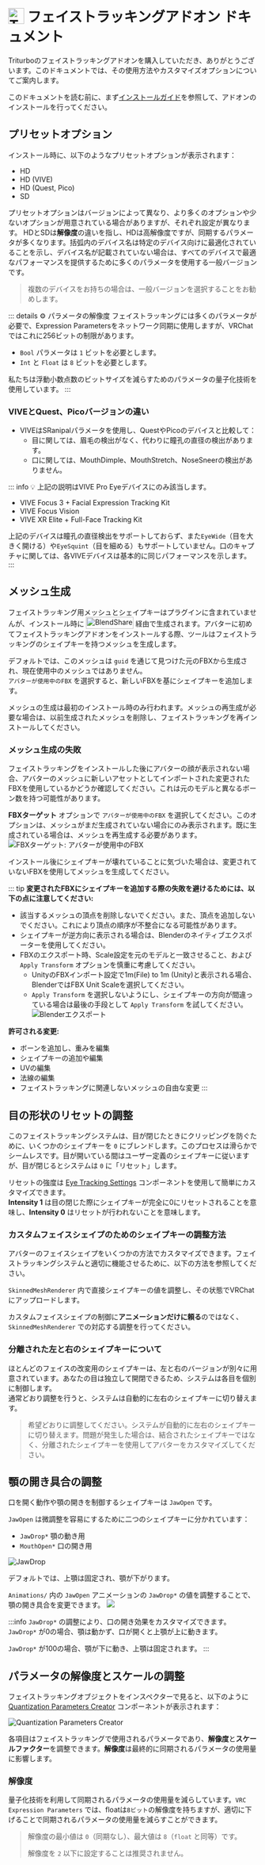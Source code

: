 # <img src="/triturbo_logo.png" alt="Triturbo" style="width: 32px; height: 32px; vertical-align: -4px; display: inline;"/> フェイストラッキングアドオン ドキュメント

Triturboのフェイストラッキングアドオンを購入していただき、ありがとうございます。このドキュメントでは、その使用方法やカスタマイズオプションについてご案内します。

このドキュメントを読む前に、まず[インストールガイド](./installation-guide)を参照して、アドオンのインストールを行ってください。

## プリセットオプション
インストール時に、以下のようなプリセットオプションが表示されます：
- HD
- HD (VIVE)
- HD (Quest, Pico)
- SD

プリセットオプションはバージョンによって異なり、より多くのオプションや少ないオプションが用意されている場合がありますが、それぞれ設定が異なります。
HDとSDは**解像度**の違いを指し、HDは高解像度ですが、同期するパラメータが多くなります。括弧内のデバイス名は特定のデバイス向けに最適化されていることを示し、デバイス名が記載されていない場合は、すべてのデバイスで最適なパフォーマンスを提供するために多くのパラメータを使用する一般バージョンです。
> 複数のデバイスをお持ちの場合は、一般バージョンを選択することをお勧めします。

::: details ⚙ パラメータの解像度
フェイストラッキングには多くのパラメータが必要で、Expression Parametersをネットワーク同期に使用しますが、VRChatではこれに256ビットの制限があります。  
- `Bool` パラメータは `1` ビットを必要とします。  
- `Int` と `Float` は `8` ビットを必要とします。

私たちは浮動小数点数のビットサイズを減らすためのパラメータの量子化技術を使用しています。
:::

### VIVEとQuest、Picoバージョンの違い
- VIVEはSRanipalパラメータを使用し、QuestやPicoのデバイスと比較して：
  - 目に関しては、眉毛の検出がなく、代わりに瞳孔の直径の検出があります。
  - 口に関しては、MouthDimple、MouthStretch、NoseSneerの検出がありません。

::: info 💡 上記の説明はVIVE Pro Eyeデバイスにのみ該当します。
- VIVE Focus 3 + Facial Expression Tracking Kit
- VIVE Focus Vision
- VIVE XR Elite + Full-Face Tracking Kit

上記のデバイスは瞳孔の直径検出をサポートしておらず、また`EyeWide`（目を大きく開ける）や`EyeSquint`（目を細める）もサポートしていません。口のキャプチャに関しては、各VIVEデバイスは基本的に同じパフォーマンスを示します。
:::

## メッシュ生成
フェイストラッキング用メッシュとシェイプキーはプラグインに含まれていませんが、インストール時に [<img src="/blendshare.png" alt="BlendShare" style="width: 96px; height: 24px; vertical-align: -5px; display: inline;"/>](./blendshare) 経由で生成されます。アバターに初めてフェイストラッキングアドオンをインストールする際、ツールはフェイストラッキングのシェイプキーを持つメッシュを生成します。

デフォルトでは、このメッシュは `guid` を通じて見つけた元のFBXから生成され、現在使用中のメッシュではありません。\
`アバターが使用中のFBX` を選択すると、新しいFBXを基にシェイプキーを追加します。

メッシュの生成は最初のインストール時のみ行われます。メッシュの再生成が必要な場合は、以前生成されたメッシュを削除し、フェイストラッキングを再インストールしてください。

### メッシュ生成の失敗
フェイストラッキングをインストールした後にアバターの顔が表示されない場合、アバターのメッシュに新しいアセットとしてインポートされた変更されたFBXを使用しているかどうか確認してください。これは元のモデルと異なるボーン数を持つ可能性があります。

**FBXターゲット** オプションで `アバターが使用中のFBX` を選択してください。このオプションは、メッシュがまだ生成されていない場合にのみ表示されます。既に生成されている場合は、メッシュを再生成する必要があります。
![FBXターゲット: アバターが使用中のFBX](./assets/fbx_target.png)

インストール後にシェイプキーが壊れていることに気づいた場合は、変更されていないFBXを使用してメッシュを生成してください。

::: tip
**変更されたFBXにシェイプキーを追加する際の失敗を避けるためには、以下の点に注意してください:**

- 該当するメッシュの頂点を削除しないでください。また、頂点を追加しないでください。これにより頂点の順序が不整合になる可能性があります。
- シェイプキーが逆方向に表示される場合は、Blenderのネイティブエクスポーターを使用してください。
- FBXのエクスポート時、Scale設定を元のモデルと一致させること、および `Apply Transform` オプションを慎重に考慮してください。
  - UnityのFBXインポート設定で1m(File) to 1m (Unity)と表示される場合、BlenderではFBX Unit Scaleを選択してください。
  - `Apply Transform` を選択しないようにし、シェイプキーの方向が間違っている場合は最後の手段として `Apply Transform` を試してください。
    ![Blenderエクスポート](/blender_fbx_export_transform.png)

**許可される変更:**
- ボーンを追加し、重みを編集
- シェイプキーの追加や編集
- UVの編集
- 法線の編集
- フェイストラッキングに関連しないメッシュの自由な変更
:::

## 目の形状のリセットの調整
このフェイストラッキングシステムは、目が閉じたときにクリッピングを防ぐために、いくつかのシェイプキーを `0` にブレンドします。このプロセスは滑らかでシームレスです。目が開いている間はユーザー定義のシェイプキーに従いますが、目が閉じるとシステムは `0` に「リセット」します。

リセットの強度は [Eye Tracking Settings](./eye-tracking-settings) コンポーネントを使用して簡単にカスタマイズできます。\
**Intensity 1** は目の閉じた際にシェイプキーが完全に0にリセットされることを意味し、**Intensity 0** はリセットが行われないことを意味します。

### カスタムフェイスシェイプのためのシェイプキーの調整方法
アバターのフェイスシェイプをいくつかの方法でカスタマイズできます。フェイストラッキングシステムと適切に機能させるために、以下の方法を参照してください。

`SkinnedMeshRenderer` 内で直接シェイプキーの値を調整し、その状態でVRChatにアップロードします。

カスタムフェイスシェイプの制御に**アニメーションだけに頼る**のではなく、`SkinnedMeshRenderer` での対応する調整を行ってください。

### 分離された左と右のシェイプキーについて
ほとんどのフェイスの改変用のシェイプキーは、左と右のバージョンが別々に用意されています。あなたの目は独立して開閉できるため、システムは各目を個別に制御します。\
通常どおり調整を行うと、システムは自動的に左右のシェイプキーに切り替えます。

> 希望どおりに調整してください。システムが自動的に左右のシェイプキーに切り替えます。問題が発生した場合は、結合されたシェイプキーではなく、分離されたシェイプキーを使用してアバターをカスタマイズしてください。

## 顎の開き具合の調整
口を開く動作や顎の開きを制御するシェイプキーは `JawOpen` です。

`JawOpen` は微調整を容易にするために二つのシェイプキーに分かれています：

- `JawDrop*` 顎の動き用
- `MouthOpen*` 口の開き用

![JawDrop](/jawdrop_mouthopen_compare.jpg)

デフォルトでは、上顎は固定され、顎が下がります。

`Animations/` 内の `JawOpen` アニメーションの `JawDrop*` の値を調整することで、顎の開き具合を変更できます。
![](/jaw_open.png)

:::info
`JawDrop*` の調整により、口の開き効果をカスタマイズできます。`JawDrop*` が0の場合、顎は動かず、口が開くと上顎が上に動きます。

`JawDrop*` が100の場合、顎が下に動き、上顎は固定されます。
:::

## パラメータの解像度とスケールの調整
フェイストラッキングオブジェクトをインスペクターで見ると、以下のように [Quantization Parameters Creator](./quantization-parameters-creator) コンポーネントが表示されます：

![Quantization Parameters Creator](/qpc.png)

各項目はフェイストラッキングで使用されるパラメータであり、**解像度**と**スケールファクター**を調整できます。**解像度**は最終的に同期されるパラメータの使用量に影響します。

### 解像度
量子化技術を利用して同期されるパラメータの使用量を減らしています。`VRC Expression Parameters` では、floatは`8ビット`の解像度を持ちますが、適切に下げることで同期されるパラメータの使用量を減らすことができます。

> 解像度の最小値は `0`（同期なし）、最大値は `8`（`float` と同等）です。
>
> 解像度を `2` 以下に設定することは推奨されません。